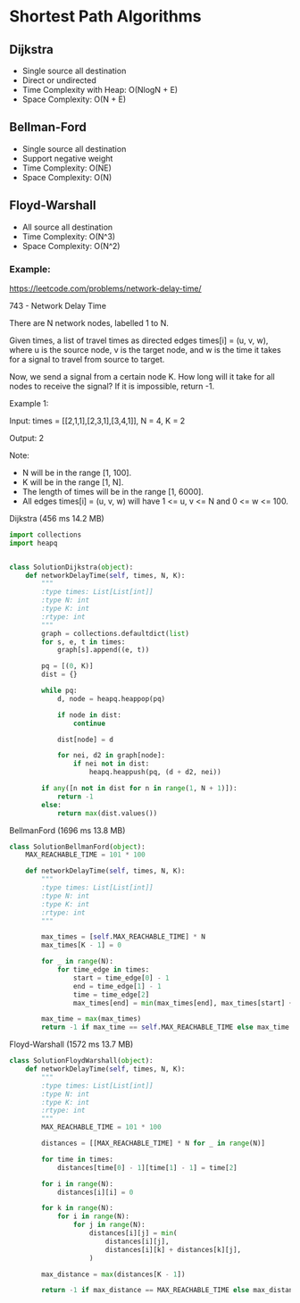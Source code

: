 # Shortest Path Algorithms

## Dijkstra
* Single source all destination
* Direct or undirected
* Time Complexity with Heap: O(NlogN + E)
* Space Complexity: O(N + E)

## Bellman-Ford
* Single source all destination
* Support negative weight
* Time Complexity: O(NE)
* Space Complexity: O(N)

## Floyd-Warshall
* All source all destination
* Time Complexity: O(N^3)
* Space Complexity: O(N^2)


### Example:

https://leetcode.com/problems/network-delay-time/

743 - Network Delay Time

There are N network nodes, labelled 1 to N.

Given times, a list of travel times as directed edges times[i] = (u, v, w), where u is the
source node, v is the target node, and w is the time it takes for a signal to travel from
source to target.

Now, we send a signal from a certain node K. How long will it take for all nodes to receive the
signal? If it is impossible, return -1.

Example 1:

Input: times = [[2,1,1],[2,3,1],[3,4,1]], N = 4, K = 2

Output: 2


Note:

* N will be in the range [1, 100].
* K will be in the range [1, N].
* The length of times will be in the range [1, 6000].
* All edges times[i] = (u, v, w) will have 1 <= u, v <= N and 0 <= w <= 100.


Dijkstra (456 ms 14.2 MB)
```python
import collections
import heapq


class SolutionDijkstra(object):
    def networkDelayTime(self, times, N, K):
        """
        :type times: List[List[int]]
        :type N: int
        :type K: int
        :rtype: int
        """
        graph = collections.defaultdict(list)
        for s, e, t in times:
            graph[s].append((e, t))

        pq = [(0, K)]
        dist = {}

        while pq:
            d, node = heapq.heappop(pq)

            if node in dist:
                continue

            dist[node] = d

            for nei, d2 in graph[node]:
                if nei not in dist:
                    heapq.heappush(pq, (d + d2, nei))

        if any([n not in dist for n in range(1, N + 1)]):
            return -1
        else:
            return max(dist.values())
```


BellmanFord (1696 ms 13.8 MB)
```python
class SolutionBellmanFord(object):
    MAX_REACHABLE_TIME = 101 * 100

    def networkDelayTime(self, times, N, K):
        """
        :type times: List[List[int]]
        :type N: int
        :type K: int
        :rtype: int
        """

        max_times = [self.MAX_REACHABLE_TIME] * N
        max_times[K - 1] = 0

        for _ in range(N):
            for time_edge in times:
                start = time_edge[0] - 1
                end = time_edge[1] - 1
                time = time_edge[2]
                max_times[end] = min(max_times[end], max_times[start] + time)

        max_time = max(max_times)
        return -1 if max_time == self.MAX_REACHABLE_TIME else max_time
```


Floyd-Warshall (1572 ms 13.7 MB)
```python
class SolutionFloydWarshall(object):
    def networkDelayTime(self, times, N, K):
        """
        :type times: List[List[int]]
        :type N: int
        :type K: int
        :rtype: int
        """
        MAX_REACHABLE_TIME = 101 * 100

        distances = [[MAX_REACHABLE_TIME] * N for _ in range(N)]

        for time in times:
            distances[time[0] - 1][time[1] - 1] = time[2]

        for i in range(N):
            distances[i][i] = 0

        for k in range(N):
            for i in range(N):
                for j in range(N):
                    distances[i][j] = min(
                        distances[i][j],
                        distances[i][k] + distances[k][j],
                    )

        max_distance = max(distances[K - 1])

        return -1 if max_distance == MAX_REACHABLE_TIME else max_distance
```
